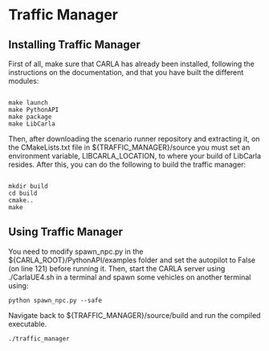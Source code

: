 # Traffic Manager

## Installing Traffic Manager

First of all, make sure that CARLA has already been installed, following the instructions on the documentation, and that you have built the different modules:

```

make launch
make PythonAPI
make package
make LibCarla

```

Then, after downloading the scenario runner repository and extracting it, on the CMakeLists.txt file in ${TRAFFIC_MANAGER}/source you must set an environment variable, LIBCARLA_LOCATION, to where your build of LibCarla resides. After this, you can do the following to build the traffic manager:

```

mkdir build
cd build
cmake..
make

```

## Using Traffic Manager

You need to modify spawn_npc.py in the ${CARLA_ROOT}/PythonAPI/examples folder and set the autopilot to False (on line 121) before running it. Then, start the CARLA server using ./CarlaUE4.sh in a terminal and spawn some vehicles on another terminal using:

``` python spawn_npc.py --safe ```

Navigate back to ${TRAFFIC_MANAGER}/source/build and run the compiled executable.

``` ./traffic_manager ```